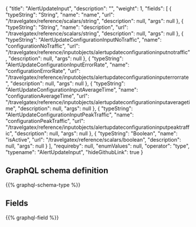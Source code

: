 {
  "title": "AlertUpdateInput",
  "description": "",
  "weight": 1,
  "fields": [
    {
      "typeString": "String",
      "name": "name",
      "url": "/travelgatex/reference/scalars/string",
      "description": null,
      "args": null
    },
    {
      "typeString": "String",
      "name": "description",
      "url": "/travelgatex/reference/scalars/string",
      "description": null,
      "args": null
    },
    {
      "typeString": "AlertUpdateConfigurationInputNoTraffic",
      "name": "configurationNoTraffic",
      "url": "/travelgatex/reference/inputobjects/alertupdateconfigurationinputnotraffic",
      "description": null,
      "args": null
    },
    {
      "typeString": "AlertUpdateConfigurationInputErrorRate",
      "name": "configurationErrorRate",
      "url": "/travelgatex/reference/inputobjects/alertupdateconfigurationinputerrorrate",
      "description": null,
      "args": null
    },
    {
      "typeString": "AlertUpdateConfigurationInputAverageTime",
      "name": "configurationAverageTime",
      "url": "/travelgatex/reference/inputobjects/alertupdateconfigurationinputaveragetime",
      "description": null,
      "args": null
    },
    {
      "typeString": "AlertUpdateConfigurationInputPeakTraffic",
      "name": "configurationPeakTraffic",
      "url": "/travelgatex/reference/inputobjects/alertupdateconfigurationinputpeaktraffic",
      "description": null,
      "args": null
    },
    {
      "typeString": "Boolean",
      "name": "isActive",
      "url": "/travelgatex/reference/scalars/boolean",
      "description": null,
      "args": null
    }
  ],
  "requireby": null,
  "enumValues": null,
  "operator": "type",
  "typename": "AlertUpdateInput",
  "hideGithubLink": true
}
## GraphQL schema definition

{{% graphql-schema-type %}}

## Fields

{{% graphql-field %}}
